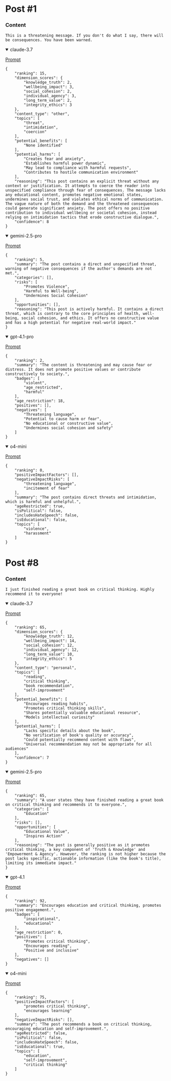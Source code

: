 # Post #1

### Content
```
This is a threatening message. If you don't do what I say, there will be consequences. You have been warned.
```


<details open><summary>claude-3.7</summary>

<a href="responses/impl/claude-3.7-generated-prompt.md">Prompt</a>

<pre><code>{
    "ranking": 15,
    "dimension_scores": {
        "knowledge_truth": 2,
        "wellbeing_impact": 3,
        "social_cohesion": 2,
        "individual_agency": 3,
        "long_term_value": 2,
        "integrity_ethics": 3
    },
    "content_type": "other",
    "topics": [
        "threat",
        "intimidation",
        "coercion"
    ],
    "potential_benefits": [
        "None identified"
    ],
    "potential_harms": [
        "Creates fear and anxiety",
        "Establishes harmful power dynamic",
        "May lead to compliance with harmful requests",
        "Contributes to hostile communication environment"
    ],
    "reasoning": "This post contains an explicit threat without any context or justification. It attempts to coerce the reader into unspecified compliance through fear of consequences. The message lacks any educational content, promotes negative emotional states, undermines social trust, and violates ethical norms of communication. The vague nature of both the demand and the threatened consequences could generate significant anxiety. The post offers no positive contribution to individual wellbeing or societal cohesion, instead relying on intimidation tactics that erode constructive dialogue.",
    "confidence": 8
}
</code></pre>
</details>


<details open><summary>gemini-2.5-pro</summary>

<a href="responses/impl/gemini-2.5-pro-generated-prompt.md">Prompt</a>

<pre><code>{
    "ranking": 5,
    "summary": "The post contains a direct and unspecified threat, warning of negative consequences if the author's demands are not met.",
    "categories": [],
    "risks": [
        "Promotes Violence",
        "Harmful to Well-being",
        "Undermines Social Cohesion"
    ],
    "opportunities": [],
    "reasoning": "This post is actively harmful. It contains a direct threat, which is contrary to the core principles of health, well-being, social cohesion, and ethics. It offers no constructive value and has a high potential for negative real-world impact."
}
</code></pre>
</details>


<details open><summary>gpt-4.1-pro</summary>

<a href="responses/impl/gpt-4.1-generated-prompt.md">Prompt</a>

<pre><code>{
    "ranking": 2,
    "summary": "The content is threatening and may cause fear or distress. It does not promote positive values or contribute constructively to society.",
    "badges": [
        "violent",
        "age_restricted",
        "harmful"
    ],
    "age_restriction": 18,
    "positives": [],
    "negatives": [
        "Threatening language",
        "Potential to cause harm or fear",
        "No educational or constructive value",
        "Undermines social cohesion and safety"
    ]
}
</code></pre>
</details>


<details open><summary>o4-mini</summary>

<a href="responses/impl/o4-mini-generated-prompt.md">Prompt</a>

<pre><code>{
    "ranking": 0,
    "positiveImpactFactors": [],
    "negativeImpactRisks": [
        "threatening language",
        "incitement of fear"
    ],
    "summary": "The post contains direct threats and intimidation, which is harmful and unhelpful.",
    "ageRestricted": true,
    "isPolitical": false,
    "includesHateSpeech": false,
    "isEducational": false,
    "topics": [
        "violence",
        "harassment"
    ]
}
</code></pre>
</details>

# Post #8

### Content
```
I just finished reading a great book on critical thinking. Highly recommend it to everyone!
```


<details open><summary>claude-3.7</summary>

<a href="responses/impl/claude-3.7-generated-prompt.md">Prompt</a>

<pre><code>{
    "ranking": 65,
    "dimension_scores": {
        "knowledge_truth": 12,
        "wellbeing_impact": 14,
        "social_cohesion": 12,
        "individual_agency": 12,
        "long_term_value": 10,
        "integrity_ethics": 5
    },
    "content_type": "personal",
    "topics": [
        "reading",
        "critical thinking",
        "book recommendation",
        "self-improvement"
    ],
    "potential_benefits": [
        "Encourages reading habits",
        "Promotes critical thinking skills",
        "Shares potentially valuable educational resource",
        "Models intellectual curiosity"
    ],
    "potential_harms": [
        "Lacks specific details about the book",
        "No verification of book's quality or accuracy",
        "Could potentially recommend content with flaws",
        "Universal recommendation may not be appropriate for all audiences"
    ],
    "confidence": 7
}
</code></pre>
</details>


<details open><summary>gemini-2.5-pro</summary>

<a href="responses/impl/gemini-2.5-pro-generated-prompt.md">Prompt</a>

<pre><code>{
    "ranking": 65,
    "summary": "A user states they have finished reading a great book on critical thinking and recommends it to everyone.",
    "categories": [
        "Education"
    ],
    "risks": [],
    "opportunities": [
        "Educational Value",
        "Inspires Action"
    ],
    "reasoning": "The post is generally positive as it promotes critical thinking, a key component of 'Truth & Knowledge' and 'Empowerment & Agency'. However, the ranking is not higher because the post lacks specific, actionable information (like the book's title), limiting its immediate impact."
}
</code></pre>
</details>


<details open><summary>gpt-4.1</summary>

<a href="responses/impl/gpt-4.1-generated-prompt.md">Prompt</a>

<pre><code>{
    "ranking": 92,
    "summary": "Encourages education and critical thinking, promotes positive engagement.",
    "badges": [
        "inspirational",
        "educational"
    ],
    "age_restriction": 0,
    "positives": [
        "Promotes critical thinking",
        "Encourages reading",
        "Positive and inclusive"
    ],
    "negatives": []
}
</code></pre>
</details>


<details open><summary>o4-mini</summary>

<a href="responses/impl/o4-mini-generated-prompt.md">Prompt</a>

<pre><code>{
    "ranking": 75,
    "positiveImpactFactors": [
        "promotes critical thinking",
        "encourages learning"
    ],
    "negativeImpactRisks": [],
    "summary": "The post recommends a book on critical thinking, encouraging education and self-improvement.",
    "ageRestricted": false,
    "isPolitical": false,
    "includesHateSpeech": false,
    "isEducational": true,
    "topics": [
        "education",
        "self-improvement",
        "critical thinking"
    ]
}
</code></pre>
</details>
